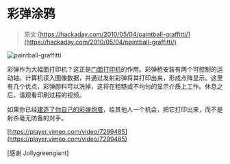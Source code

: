 # 彩弹涂鸦

> 原文:[https://hackaday.com/2010/05/04/paintball-graffitti/](https://hackaday.com/2010/05/04/paintball-graffitti/)

![](../Images/d3ffe0b25f405d58d72b2fd30794956f.png "paintball-graffitti")

彩弹作为大幅面打印机？这正是[门面打印机](http://www.abitare.it/highlights/facade-printer/)的作用。彩弹枪安装有两个可控制的运动轴。计算机读入图像数据，并通过发射彩弹将其打印出来，形成点阵显示。这里有几个优点，彩弹颜料可以洗掉，这将在粗糙或不均匀的显示介质上工作。休息之后，请观看印刷过程的视频。

如果你已经[建造了你自己的彩弹炮塔](http://hackaday.com/2009/08/03/paintball-turret-plans-released/)，给其他人一个机会，把它打印出来，而不是射杀毫无防备的对手。

[https://player.vimeo.com/video/7299485](https://player.vimeo.com/video/7299485)

[感谢 Jollygreengiant]